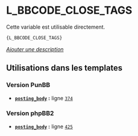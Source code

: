 # L_BBCODE_CLOSE_TAGS


Cette variable est utilisable directement.

```html
{L_BBCODE_CLOSE_TAGS}
```

[*Ajouter une description*](https://fa-tvars.appspot.com/var/L_BBCODE_CLOSE_TAGS)

## Utilisations dans les templates

### Version PunBB
* __[`posting_body`](../tpl/var/punbb/posting_body.md#readme) :__ ligne [`374`](../tpl/src/punbb/posting_body.tpl#L374)

### Version phpBB2
* __[`posting_body`](../tpl/var/subsilver/posting_body.md#readme) :__ ligne [`425`](../tpl/src/subsilver/posting_body.tpl#L425)